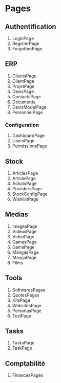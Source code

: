 # Pages

## Authentification

1. LoginPage
2. RegisterPage
3. ForgottenPage

## ERP

1. ClientsPage
2. ClientPage
3. ProjetPage
4. DevisPage
5. ContactsPage
6. Documents
7. DevisModelPage
8. PersonnelPage

### Configuration

1. DashboardPage
2. UsersPage
3. PermissionsPage

## Stock

1. ArticlesPage
2. ArticlePage
3. AchatsPage
4. ProvidersPage
5. StockConfigPage
6. WishlistPage

## Medias

1. ImagesPage
2. VideosPage
3. VideoPage
4. GamesPage
5. GamePage
6. MangasPage
7. MangaPage
8. Films

## Tools

1. SoftwaresPages
2. QuotesPages
3. KitsPage
4. WebsitesPage
5. PersonasPage
6. TestPage

## Tasks

1. TasksPage
2. TaskPage

## Comptabilité

1. FinancesPages
